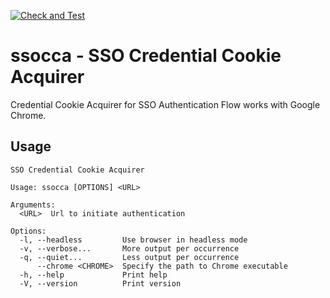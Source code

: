 [![Check and Test](https://github.com/a24k/ssocca/actions/workflows/ct.yml/badge.svg)](https://github.com/a24k/ssocca/actions/workflows/ct.yml)

# ssocca - SSO Credential Cookie Acquirer

Credential Cookie Acquirer for SSO Authentication Flow works with Google Chrome.

## Usage

```
SSO Credential Cookie Acquirer

Usage: ssocca [OPTIONS] <URL>

Arguments:
  <URL>  Url to initiate authentication

Options:
  -l, --headless         Use browser in headless mode
  -v, --verbose...       More output per occurrence
  -q, --quiet...         Less output per occurrence
      --chrome <CHROME>  Specify the path to Chrome executable
  -h, --help             Print help
  -V, --version          Print version
  ```
